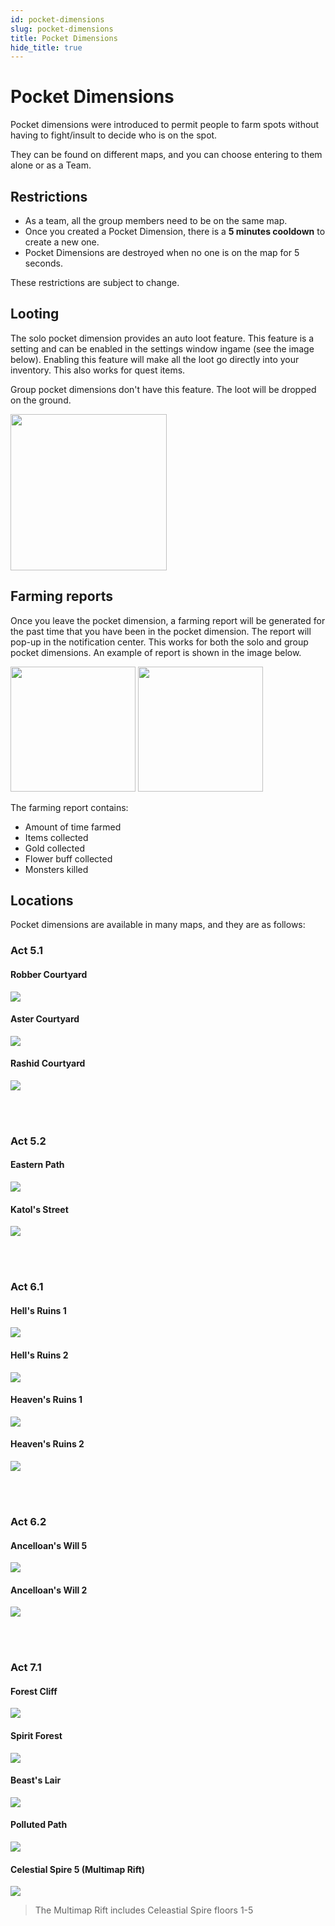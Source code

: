 ```yaml
---
id: pocket-dimensions
slug: pocket-dimensions
title: Pocket Dimensions 
hide_title: true
---
```


# Pocket Dimensions

Pocket dimensions were introduced to permit people to farm spots without having to fight/insult to decide who is on the spot.

They can be found on different maps, and you can choose entering to them alone or as a Team.

## Restrictions

- As a team, all the group members need to be on the same map.
- Once you created a Pocket Dimension, there is a **5 minutes cooldown** to create a new one.
- Pocket Dimensions are destroyed when no one is on the map for 5 seconds.

These restrictions are subject to change.

## Looting

The solo pocket dimension provides an auto loot feature. This feature is a setting and can be enabled in the settings window ingame (see the image below). Enabling this feature will make all the loot go directly into your inventory. This also works for quest items.

Group pocket dimensions don't have this feature. The loot will be dropped on the ground.

<img src="https://i.imgur.com/IfJoktQ.png)" height="250"/>


## Farming reports

Once you leave the pocket dimension, a farming report will be generated for the past time that you have been in the pocket dimension. The report will pop-up in the notification center. This works for both the solo and group pocket dimensions. An example of report is shown in the image below. 

<img src="https://i.imgur.com/1tWreB9.png" height="200"/> <img src="https://i.imgur.com/1sff2Xu.png" height="200"/>

The farming report contains:

- Amount of time farmed
- Items collected
- Gold collected
- Flower buff collected
- Monsters killed


## Locations
Pocket dimensions are available in many maps, and they are as follows:

### Act 5.1

#### Robber Courtyard

![](https://i.imgur.com/YlE5dmY.png)

#### Aster Courtyard

![](https://i.imgur.com/SKPeVUU.png)

#### Rashid Courtyard

![](https://i.imgur.com/yVjEpjN.png)


<br></br>

### Act 5.2

#### Eastern Path

![](https://i.imgur.com/CAWrpcT.png)

#### Katol's Street

![](https://i.imgur.com/ZrxZq5l.png)


<br></br>

### Act 6.1

#### Hell's Ruins 1

![](https://i.imgur.com/s95plcd.png)

#### Hell's Ruins 2
![](https://i.imgur.com/X5s1tIX.png)

#### Heaven's Ruins 1
![](https://i.imgur.com/KssEri1.png)

#### Heaven's Ruins 2
![](https://i.imgur.com/QF31MtA.png)


<br></br>

### Act 6.2

#### Ancelloan's Will 5
![](https://i.imgur.com/IJcF6M9.png)

#### Ancelloan's Will 2
![](https://i.imgur.com/xs9BCuJ.png)


<br></br>

### Act 7.1

#### Forest Cliff
![](https://i.imgur.com/YnapVGt.png)

#### Spirit Forest 
![](https://i.imgur.com/4vRp14S.png)

#### Beast's Lair
![](https://i.imgur.com/L1aNGSB.png)

#### Polluted Path
![](https://i.imgur.com/M9bDGi4.png)

#### Celestial Spire 5 (Multimap Rift)
![](https://i.imgur.com/sEZQfQY.png)

> The Multimap Rift includes Celeastial Spire floors 1-5 